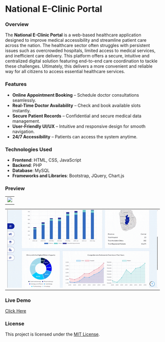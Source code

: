 # National E-Clinic Portal

### Overview
The **National E-Clinic Portal** is a web-based healthcare application designed to improve medical accessibility and streamline patient care across the nation. The healthcare sector often struggles with persistent issues such as overcrowded hospitals, limited access to medical services, and inefficient care delivery. This platform offers a secure, intuitive and centralized digital solution featuring end-to-end care coordination to tackle these challenges. Ultimately, this delivers a more convenient and reliable way for all citizens to access essential healthcare services.



### Features
- **Online Appointment Booking** – Schedule doctor consultations seamlessly.  
- **Real-Time Doctor Availability** – Check and book available slots instantly.  
- **Secure Patient Records** – Confidential and secure medical data management.  
- **User-Friendly UI/UX** – Intuitive and responsive design for smooth navigation.  
- **24/7 Accessibility** – Patients can access the system anytime.  

### Technologies Used
- **Frontend**: HTML, CSS, JavaScript
- **Backend**: PHP
- **Database**: MySQL
- **Frameworks and Libraries**: Bootstrap, JQuery, Chart.js

### Preview

|           |
|-----------|
|![](/assets/home-page-and-others.gif)| 

|           |
|-----------|
|![](/assets/admin-dashbord.gif)|


### Live Demo
[Click Here](https://www.national-e-clinic-portal.wuaze.com/)

### License
This project is licensed under the [MIT License](LICENSE).


